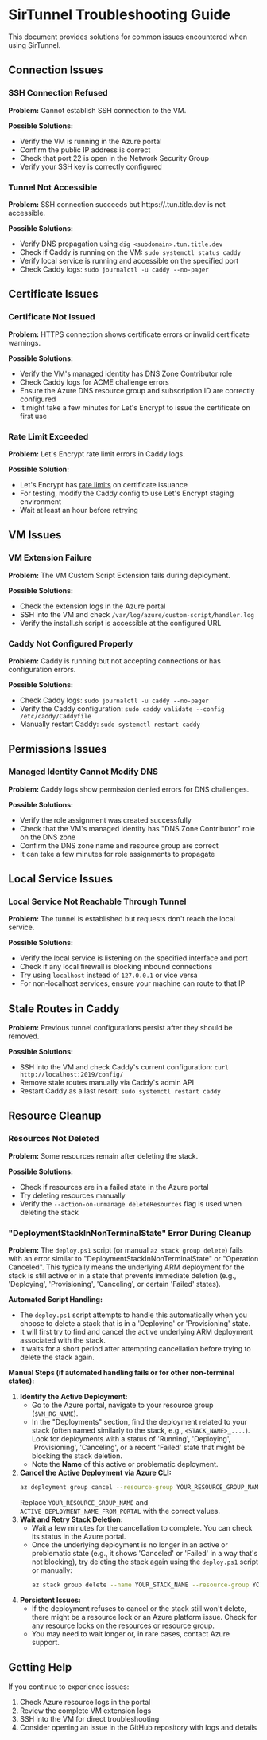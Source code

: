 # SirTunnel Troubleshooting Guide

This document provides solutions for common issues encountered when using SirTunnel.

## Connection Issues

### SSH Connection Refused

**Problem:** Cannot establish SSH connection to the VM.

**Possible Solutions:**
- Verify the VM is running in the Azure portal
- Confirm the public IP address is correct
- Check that port 22 is open in the Network Security Group
- Verify your SSH key is correctly configured

### Tunnel Not Accessible

**Problem:** SSH connection succeeds but https://<subdomain>.tun.title.dev is not accessible.

**Possible Solutions:**
- Verify DNS propagation using `dig <subdomain>.tun.title.dev`
- Check if Caddy is running on the VM: `sudo systemctl status caddy`
- Verify local service is running and accessible on the specified port
- Check Caddy logs: `sudo journalctl -u caddy --no-pager`

## Certificate Issues

### Certificate Not Issued

**Problem:** HTTPS connection shows certificate errors or invalid certificate warnings.

**Possible Solutions:**
- Verify the VM's managed identity has DNS Zone Contributor role
- Check Caddy logs for ACME challenge errors
- Ensure the Azure DNS resource group and subscription ID are correctly configured
- It might take a few minutes for Let's Encrypt to issue the certificate on first use

### Rate Limit Exceeded

**Problem:** Let's Encrypt rate limit errors in Caddy logs.

**Possible Solution:**
- Let's Encrypt has [rate limits](https://letsencrypt.org/docs/rate-limits/) on certificate issuance
- For testing, modify the Caddy config to use Let's Encrypt staging environment
- Wait at least an hour before retrying

## VM Issues

### VM Extension Failure

**Problem:** The VM Custom Script Extension fails during deployment.

**Possible Solutions:**
- Check the extension logs in the Azure portal
- SSH into the VM and check `/var/log/azure/custom-script/handler.log`
- Verify the install.sh script is accessible at the configured URL

### Caddy Not Configured Properly

**Problem:** Caddy is running but not accepting connections or has configuration errors.

**Possible Solutions:**
- Check Caddy logs: `sudo journalctl -u caddy --no-pager`
- Verify the Caddy configuration: `sudo caddy validate --config /etc/caddy/Caddyfile`
- Manually restart Caddy: `sudo systemctl restart caddy`

## Permissions Issues

### Managed Identity Cannot Modify DNS

**Problem:** Caddy logs show permission denied errors for DNS challenges.

**Possible Solutions:**
- Verify the role assignment was created successfully
- Check that the VM's managed identity has "DNS Zone Contributor" role on the DNS zone
- Confirm the DNS zone name and resource group are correct
- It can take a few minutes for role assignments to propagate

## Local Service Issues

### Local Service Not Reachable Through Tunnel

**Problem:** The tunnel is established but requests don't reach the local service.

**Possible Solutions:**
- Verify the local service is listening on the specified interface and port
- Check if any local firewall is blocking inbound connections
- Try using `localhost` instead of `127.0.0.1` or vice versa
- For non-localhost services, ensure your machine can route to that IP

## Stale Routes in Caddy

**Problem:** Previous tunnel configurations persist after they should be removed.

**Possible Solutions:**
- SSH into the VM and check Caddy's current configuration: `curl http://localhost:2019/config/`
- Remove stale routes manually via Caddy's admin API
- Restart Caddy as a last resort: `sudo systemctl restart caddy`

## Resource Cleanup

### Resources Not Deleted

**Problem:** Some resources remain after deleting the stack.

**Possible Solutions:**
- Check if resources are in a failed state in the Azure portal
- Try deleting resources manually
- Verify the `--action-on-unmanage deleteResources` flag is used when deleting the stack

### "DeploymentStackInNonTerminalState" Error During Cleanup

**Problem:** The `deploy.ps1` script (or manual `az stack group delete`) fails with an error similar to "DeploymentStackInNonTerminalState" or "Operation Canceled". This typically means the underlying ARM deployment for the stack is still active or in a state that prevents immediate deletion (e.g., 'Deploying', 'Provisioning', 'Canceling', or certain 'Failed' states).

**Automated Script Handling:**
- The `deploy.ps1` script attempts to handle this automatically when you choose to delete a stack that is in a 'Deploying' or 'Provisioning' state.
- It will first try to find and cancel the active underlying ARM deployment associated with the stack.
- It waits for a short period after attempting cancellation before trying to delete the stack again.

**Manual Steps (if automated handling fails or for other non-terminal states):**
1.  **Identify the Active Deployment:**
    *   Go to the Azure portal, navigate to your resource group (`$VM_RG_NAME`).
    *   In the "Deployments" section, find the deployment related to your stack (often named similarly to the stack, e.g., `<STACK_NAME>_....`). Look for deployments with a status of 'Running', 'Deploying', 'Provisioning', 'Canceling', or a recent 'Failed' state that might be blocking the stack deletion.
    *   Note the **Name** of this active or problematic deployment.
2.  **Cancel the Active Deployment via Azure CLI:**
    ```bash
    az deployment group cancel --resource-group YOUR_RESOURCE_GROUP_NAME --name ACTIVE_DEPLOYMENT_NAME_FROM_PORTAL
    ```
    Replace `YOUR_RESOURCE_GROUP_NAME` and `ACTIVE_DEPLOYMENT_NAME_FROM_PORTAL` with the correct values.
3.  **Wait and Retry Stack Deletion:**
    *   Wait a few minutes for the cancellation to complete. You can check its status in the Azure portal.
    *   Once the underlying deployment is no longer in an active or problematic state (e.g., it shows 'Canceled' or 'Failed' in a way that's not blocking), try deleting the stack again using the `deploy.ps1` script or manually:
        ```bash
        az stack group delete --name YOUR_STACK_NAME --resource-group YOUR_RESOURCE_GROUP_NAME --yes --action-on-unmanage deleteResources
        ```
4.  **Persistent Issues:**
    *   If the deployment refuses to cancel or the stack still won't delete, there might be a resource lock or an Azure platform issue. Check for any resource locks on the resources or resource group.
    *   You may need to wait longer or, in rare cases, contact Azure support.

## Getting Help

If you continue to experience issues:

1. Check Azure resource logs in the portal
2. Review the complete VM extension logs
3. SSH into the VM for direct troubleshooting
4. Consider opening an issue in the GitHub repository with logs and details
